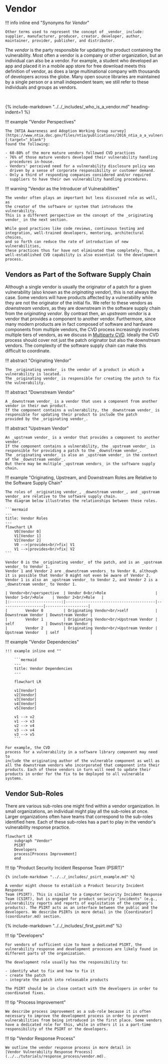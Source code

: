 # Vendor

!!! info inline end "Synonyms for *Vendor*"

    Other terms used to represent the concept of _vendor_ include:
    supplier, manufacturer, producer, creator, developer, author, 
    maintainer, provider, publisher, and distributor.

The *vendor* is the party responsible for updating the product
containing the vulnerability. Most often a vendor is a company or other
organization, but an individual can also be a vendor. For example, a
student who developed an app and placed it in a mobile app store for
free download meets this definition of vendor, as does a large
multinational company with thousands of developers across the globe.
Many open source libraries are maintained by a single person or a small
independent team; we still refer to these individuals and groups as
vendors.

<!-- for spacing -->
<br/>

{% include-markdown "../../_includes/_who_is_a_vendor.md" heading-indent=1 %}

!!! example "Vendor Perspectives"

    The [NTIA Awareness and Adoption Working Group survey](https://www.ntia.doc.gov/files/ntia/publications/2016_ntia_a_a_vulnerability_disclosure_insights_report.pdf){:target="_blank"}
    found the following:

    - 60-80% of the more mature vendors followed CVD practices
    - 76% of those mature vendors developed their vulnerability handling
      procedures in-house.
    - Vendors' perceived need for a vulnerability disclosure policy was
      driven by a sense of corporate responsibility or customer demand.
    - Only a third of responding companies considered and/or required
      suppliers to have their own vulnerability handling procedures.

!!! warning "Vendor as the Introducer of Vulnerabilities"

    The vendor often plays an important but less discussed role as well, as
    the creator of the software or system that introduces the vulnerability.
    This is a different perspective on the concept of the _originating vendor_ in the next section.
    
    While good practices like code reviews, continuous testing and
    integration, well-trained developers, mentoring, architectural choices,
    and so forth can reduce the rate of introduction of new vulnerabilities,
    these practices thus far have not eliminated them completely. Thus, a
    well-established CVD capability is also essential to the development
    process.

## Vendors as Part of the Software Supply Chain

Although a single vendor is usually the originator of a patch for a
given vulnerability (also known as the *originating vendor*), this is not always the case.
Some vendors will have products affected by a vulnerability while they are not the originator
of the initial fix.
We refer to these vendors as *downstream vendors*, as they are downstream in the software supply chain
from the *originating vendor*.
By contrast then, an *upstream vendor* is a vendor that provides a component to another vendor.
Furthermore, since many modern products are in fact composed of
software and hardware components from multiple vendors, the CVD process
increasingly involves multiple tiers of vendors, as we discuss in
[Multiparty CVD](../../howto/coordination/mpcvd.md).
Ideally the CVD process should cover not just the
patch originator but also the downstream vendors. The complexity of the
software supply chain can make this difficult to coordinate.

!!! abstract "Originating Vendor"

    The _originating vendor_ is the vendor of a product in which a vulnerability is located.
    The _originating vendor_ is responsible for creating the patch to fix the vulnerability.

!!! abstract "Downstream Vendor"

    A _downstream vendor_ is a vendor that uses a component from another vendor in their own product.
    If the component contains a vulnerability, the _downstream vendor_ is responsible for updating their product to include the patch
    provided by the _originating vendor_.

!!! abstract "Upstream Vendor"

    An _upstream vendor_ is a vendor that provides a component to another vendor.
    If the component contains a vulnerability, the _upstream vendor_ is responsible for providing a patch to the _downstream vendor_.
    The _originating vendor_ is also an _upstream vendor_ in the context of the _downstream vendor_.
    But there may be multiple _upstream vendors_ in the software supply chain.

!!! example "Originating, Upstream, and Downstream Roles are Relative to the Software Supply Chain"

    The roles of _originating vendor_, _downstream vendor_, and _upstream vendor_ are relative to the software supply chain.
    The diagram below illustrates the relationships between these roles.

    ```mermaid
    ---
    title: Vendor Roles
    ---
    flowchart LR
        V0[Vendor 0]
        V1[Vendor 1]
        V2[Vendor 2]
        V0 -->|provides<br/>fix| V1
        V1 -->|provides<br/>fix| V2
    ```    

    Vendor 0 is the _originating vendor_ of the patch, and is an _upstream vendor_ to Vendor 1.
    Vendor 1 and Vendor 2 are _downstream vendors_ to Vendor 0, although 
    it is possible that Vendor 0 might not even be aware of Vendor 2.
    Vendor 1 is also an _upstream vendor_ to Vendor 2, and Vendor 2 is a _downstream vendor_ to Vendor 1.

    | Vendor<br/>perspective  | Vendor 0<br/>Role                      | Vendor 1<br/>Role    | Vendor 2<br/>Role   | 
    |:-----------------------:|----------------------------------------|-------------------|-------------------|
    |        Vendor 0         | Originating Vendor<br/>self            | Downstream Vendor | Downstream Vendor |
    |        Vendor 1         | Originating Vendor<br/>Upstream Vendor | self              | Downstream Vendor |
    |        Vendor 2         | Originating Vendor<br/>Upstream Vendor | Upstream Vendor   | self              |

!!! example "Vendor Dependencies"

    !!! example inline end ""

        ```mermaid
        ---
        title: Vendor Dependencies
        ---
        
        flowchart LR
        
        v1[Vendor]
        v2[Vendor]
        v3[Vendor]
        v4[Vendor]
        v5[Vendor]
        
        v1 --> v2
        v1 --> v3
        v2 --> v4
        v3 --> v4
        v3 --> v5
        ```

    For example, the CVD
    process for a vulnerability in a software library component may need to
    include the originating author of the vulnerable component as well as
    all the downstream vendors who incorporated that component into their
    products. Each of these vendors in turn will need to update their
    products in order for the fix to be deployed to all vulnerable
    systems.

## Vendor Sub-Roles

There are various sub-roles one might find within a vendor organization.
In small organizations, an individual might play all the sub-roles at
once. Larger organizations often have teams that correspond to the
sub-roles identified here. Each of these sub-roles has a part to play in
the vendor's vulnerability response practice.

```mermaid
flowchart LR
    subgraph "Vendor"
    PSIRT
    Developers
    process[Process Improvement]
    end
```

!!! tip "Product Security Incident Response Team (PSIRT)"

    {% include-markdown "../../_includes/_psirt_example.md" %}

    A vendor might choose to establish a Product Security Incident Response
    Team (PSIRT). This is similar to a Computer Security Incident Response
    Team (CSIRT), but is engaged for product security "incidents" (e.g.,
    vulnerability reports and reports of exploitation of the company's
    products). The PSIRT acts as an interface between the public and the
    developers. We describe PSIRTs in more detail in the [Coordinator](coordinator.md) section.

{% include-markdown "../../_includes/_first_psirt.md" %}

!!! tip "Developers"

    For vendors of sufficient size to have a dedicated PSIRT, the
    vulnerability response and development processes are likely found in
    different parts of the organization.

    The development role usually has the responsibility to:

    - identify what to fix and how to fix it
    - create the patch
    - integrate the patch into releasable products

    The PSIRT should be in close contact with the developers in order to
    coordinated fixes.

!!! tip "Process Improvement"

    We describe process improvement as a sub-role because it is often
    necessary to improve the development process in order to prevent
    vulnerabilities from being introduced in the first place. Some vendors
    have a dedicated role for this, while in others it is a part-time
    responsibility of the PSIRT or the developers.

!!! tip "Vendor Response Process"

    We outline the vendor response process in more detail in
    [Vendor Vulnerability Response Process](../../tutorials/response_process/vendor.md).
